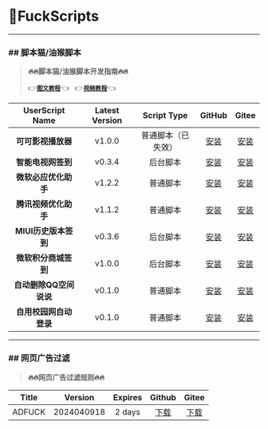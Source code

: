 # 🌈FuckScripts

---

### \#\# 脚本猫/油猴脚本

> **🔥🔥脚本猫/油猴脚本开发指南🔥🔥**
> 
> 👉[**`图文教程`**](https://learn.scriptcat.org)👈&nbsp;&nbsp;&nbsp;👉[**`视频教程`**](https://www.bilibili.com/video/BV1gT4y1N7zy)👈

| UserScript Name | Latest Version | Script Type | GitHub | Gitee |
|:---:|:---:|:---:|:---:|:---:|
| **可可影视播放器** | v1.0.0 | 普通脚本（已失效） | [安装](https://raw.githubusercontent.com/geoi6sam1/FuckScripts/main/可可影视播放器.user.js) | [安装](https://gitee.com/geoi6sam1/FuckScripts/raw/main/可可影视播放器.user.js) |
| **智能电视网签到** | v0.3.4 | 后台脚本 | [安装](https://raw.githubusercontent.com/geoi6sam1/FuckScripts/main/智能电视网签到.user.js) | [安装](https://gitee.com/geoi6sam1/FuckScripts/raw/main/智能电视网签到.user.js) |
| **微软必应优化助手** | v1.2.2 | 普通脚本 | [安装](https://raw.githubusercontent.com/geoi6sam1/FuckScripts/main/微软必应优化助手.user.js) | [安装](https://gitee.com/geoi6sam1/FuckScripts/raw/main/微软必应优化助手.user.js) |
| **腾讯视频优化助手** | v1.1.2 | 普通脚本 | [安装](https://raw.githubusercontent.com/geoi6sam1/FuckScripts/main/腾讯视频优化助手.user.js) | [安装](https://gitee.com/geoi6sam1/FuckScripts/raw/main/腾讯视频优化助手.user.js) |
| **MIUI历史版本签到** | v0.3.6 | 后台脚本 | [安装](https://raw.githubusercontent.com/geoi6sam1/FuckScripts/main/MIUI历史版本签到.user.js) | [安装](https://gitee.com/geoi6sam1/FuckScripts/raw/main/MIUI历史版本签到.user.js) |
| **微软积分商城签到** | v1.0.0 | 后台脚本 | [安装](https://raw.githubusercontent.com/geoi6sam1/FuckScripts/main/微软积分商城签到.user.js) | [安装](https://gitee.com/geoi6sam1/FuckScripts/raw/main/微软积分商城签到.user.js) |
| **自动删除QQ空间说说** | v0.1.0 | 普通脚本 | [安装](https://raw.githubusercontent.com/geoi6sam1/FuckScripts/main/自动删除QQ空间说说.user.js) | [安装](https://gitee.com/geoi6sam1/FuckScripts/raw/main/自动删除QQ空间说说.user.js) |
| **自用校园网自动登录** | v0.1.0 | 普通脚本 | [安装](https://raw.githubusercontent.com/geoi6sam1/FuckScripts/main/自用校园网自动登录.user.js) | [安装](https://gitee.com/geoi6sam1/FuckScripts/raw/main/自用校园网自动登录.user.js) |

---

### \#\# 网页广告过滤

> **🔥🔥网页广告过滤规则🔥🔥**

| Title | Version | Expires | Github | Gitee |
|:---:|:---:|:---:|:---:|:---:|
| ADFUCK | 2024040918 | 2 days | [下载](https://raw.githubusercontent.com/geoi6sam1/FuckScripts/main/adfuck.txt) | [下载](https://gitee.com/geoi6sam1/FuckScripts/raw/main/adfuck.txt) |
